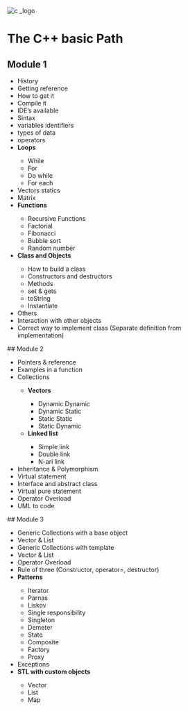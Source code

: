 
![c _logo](https://user-images.githubusercontent.com/16330583/42482052-d67120dc-83a2-11e8-81f6-76ee20e123e2.png)

# The C++  basic Path
 
## Module 1	
<ul>
    <li>History</li>
    <li>Getting reference</li>
    <li>How to get it</li>
    <li>Compile it</li>
    <li>IDE’s available</li>
    <li>Sintax</li>
    <li>variables identifiers</li>
    <li>types of data</li>
    <li>operators</li>
    <li><strong>Loops</strong></li>
    <ul>
        <li>While</li>
        <li>For</li>
        <li>Do while</li>
        <li>For each</li>
    </ul>
    <li>Vectors statics</li>
    <li>Matrix</li>
    <li><strong>Functions</strong></li>
    <ul>
        <li>Recursive Functions</li>
        <li>Factorial</li>
        <li>Fibonacci</li>
        <li>Bubble sort</li>
        <li>Random number</li>
    </ul>
    <li><strong>Class and Objects</strong></li>
    <ul>
        <li>How to build a class</li>
        <li>Constructors and destructors</li>
        <li>Methods</li>
        <li>set & gets</li>
        <li>toString</li>
        <li>Instantiate</li>
    </ul>
    <li>Others</li>
    <li>Interaction with other objects</li>
    <li>Correct way to implement class (Separate definition from implementation)</li>
</ul>
## Module 2
<ul>
    <li>Pointers & reference</li>
    <li>Examples in a function</li>
    <li>Collections</li>
    <ul>
        <li><strong>Vectors</strong></li>
        <ul>
            <li>Dynamic Dynamic</li> 
            <li>Dynamic Static</li>
            <li>Static Static</li>
            <li>Static Dynamic</li>
        </ul>
        <li><strong>Linked list</strong></li>
        <ul>
            <li>Simple link</li>
            <li>Double link</li>
            <li>N-ari link</li>
        </ul>       
    </ul>
    <li>Inheritance & Polymorphism</li>
    <li>Virtual statement</li>
    <li>Interface and abstract class</li>
    <li>Virtual pure statement</li>
    <li>Operator Overload</li>
    <li>UML to code</li>
</ul>
## Module 3
<ul>
    <li>Generic Collections with a base object</li>
    <li>Vector & List</li>
    <li>Generic Collections with template</li>
    <li>Vector & List</li>
    <li>Operator Overload</li>
    <li>Rule of three (Constructor, operator=, destructor)</li>
    <li><strong>Patterns</strong></li>
    <ul>
        <li>Iterator</li>
        <li>Parnas</li>
        <li>Liskov</li>
        <li>Single responsibility</li>
        <li>Singleton</li>
        <li>Demeter</li>
        <li>State</li>
        <li>Composite</li>
        <li>Factory</li>
        <li>Proxy</li>
    </ul>
    <li>Exceptions </li>
    <li><strong>STL with custom objects</strong></li>
    <ul>
        <li>Vector</li>
        <li>List</li>
        <li>Map</li>
    </ul>
</ul>
